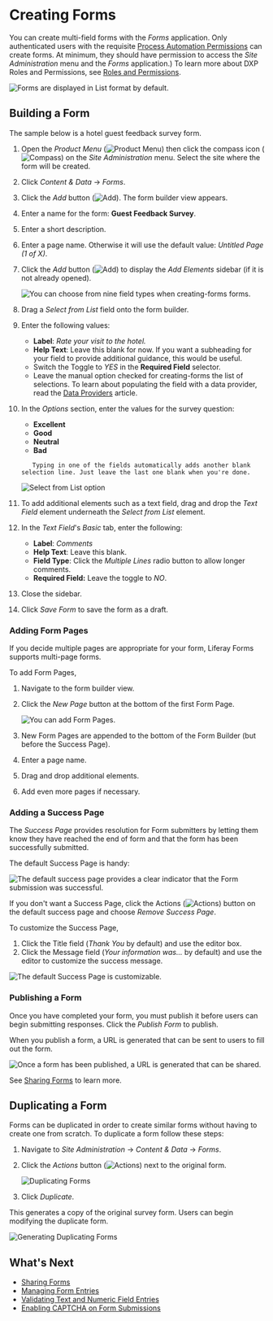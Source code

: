# Creating Forms

You can create multi-field forms with the _Forms_ application. Only authenticated users with the requisite [Process Automation Permissions](./forms-permissions-reference.md) can create forms. At minimum, they should have permission to access the _Site Administration_ menu and the _Forms_ application.) To learn more about DXP Roles and Permissions, see [Roles and Permissions](../../../users-and-permissions/roles-and-permissions/understanding-roles-and-permissions.md).

![Forms are displayed in List format by default.](./creating-forms/images/01.png)

## Building a Form

The sample below is a hotel guest feedback survey form.

1. Open the _Product Menu_ (![Product Menu](../../../images/icon-product-menu.png)) then click the compass icon (![Compass](../../../images/icon-compass.png)) on the _Site Administration_ menu. Select the site where the form will be created.
1. Click _Content & Data_ &rarr; _Forms_.
1. Click the _Add_ button (![Add](../../../images/icon-add.png)). The form builder view appears.
1. Enter a name for the form: **Guest Feedback Survey**.
1. Enter a short description.
1. Enter a page name. Otherwise it will use the default value: _Untitled Page (1 of X)_.
1. Click the _Add_ button (![Add](../../../images/icon-add.png)) to display the _Add Elements_ sidebar (if it is not already opened).

    ![You can choose from nine field types when creating-forms forms.](./creating-forms/images/02.png)

1. Drag a _Select from List_ field onto the form builder.
1. Enter the following values:

    - **Label**: _Rate your visit to the hotel._
    - **Help Text**: Leave this blank for now. If you want a subheading for your field to provide additional guidance, this would be useful.
    - Switch the Toggle to _YES_ in the **Required Field** selector.
    - Leave the manual option checked for creating-forms the list of selections. To learn about populating the field with a data provider, read the [Data Providers](./advanced-forms-usage/using-data-providers-to-populate-form-options.md) article.

1. In the _Options_ section, enter the values for the survey question:

    - **Excellent**
    - **Good**
    - **Neutral**
    - **Bad**

    ```note::
       Typing in one of the fields automatically adds another blank selection line. Just leave the last one blank when you're done.
    ```

    ![Select from List option](./creating-forms/images/03.png)

1. To add additional elements such as a text field, drag and drop the _Text Field_ element underneath the _Select from List_ element.
1. In the _Text Field_'s _Basic_ tab, enter the following:

    - **Label**: _Comments_
    - **Help Text**: Leave this blank.
    - **Field Type**: Click the _Multiple Lines_ radio button to allow longer comments.
    - **Required Field:** Leave the toggle to _NO_.

1. Close the sidebar.
1. Click _Save Form_ to save the form as a draft.

### Adding Form Pages

If you decide multiple pages are appropriate for your form, Liferay Forms supports multi-page forms.

To add Form Pages,

1. Navigate to the form builder view.
1. Click the _New Page_ button at the bottom of the first Form Page.

    ![You can add Form Pages.](./creating-forms/images/06.png)

1. New Form Pages are appended to the bottom of the Form Builder (but before the Success Page).
1. Enter a page name.
1. Drag and drop additional elements.
1. Add even more pages if necessary.

### Adding a Success Page

The _Success Page_ provides resolution for Form submitters by letting them know they have reached the end of form and that the form has been successfully submitted.

The default Success Page is handy:

![The default success page provides a clear indicator that the Form submission was successful.](./creating-forms/images/08.png)

If you don't want a Success Page, click the Actions (![Actions](../../../images/icon-actions.png)) button on the default success page and choose _Remove Success Page_.

To customize the Success Page,

1. Click the Title field (_Thank You_ by default) and use the editor box.
1. Click the Message field (_Your information was..._ by default) and use the editor to customize the success message.

![The default Success Page is customizable.](./creating-forms/images/12.png)

### Publishing a Form

Once you have completed your form, you must publish it before users can begin submitting responses. Click the _Publish Form_ to publish.

When you publish a form, a URL is generated that can be sent to users to fill out the form.

![Once a form has been published, a URL is generated that can be shared.](creating-forms/images/11.png)

See [Sharing Forms](./sharing-forms.md) to learn more.

## Duplicating a Form

Forms can be duplicated in order to create similar forms without having to create one from scratch. To duplicate a form follow these steps:

1. Navigate to _Site Administration_ &rarr; _Content & Data_ &rarr; _Forms_.
1. Click the _Actions_ button (![Actions](../../../images/icon-actions.png)) next to the original form.

    ![Duplicating Forms](./creating-forms/images/10.png)

1. Click _Duplicate_.

This generates a copy of the original survey form. Users can begin modifying the duplicate form.

![Generating Duplicating Forms](./creating-forms/images/05.png)

## What's Next

-   [Sharing Forms](./sharing-forms.md)
-   [Managing Form Entries](./managing-form-entries.md)
-   [Validating Text and Numeric Field Entries](./advanced-forms-usage/validating-text-and-numeric-field-entries.md)
-   [Enabling CAPTCHA on Form Submissions](./advanced-forms-usage/enabling-captcha-on-form-submissions.md)
